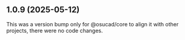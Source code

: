 ## 1.0.9 (2025-05-12)

This was a version bump only for @osucad/core to align it with other projects, there were no code changes.